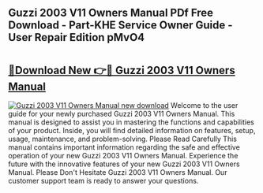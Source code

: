 ## Guzzi 2003 V11 Owners Manual PDf Free Download - Part-KHE Service Owner Guide - User Repair Edition pMvO4

# <h2><a href="http://bc66196.oget.top/?id=Guzzi+2003+V11+Owners+Manual">🔗Download New 👉🔴 Guzzi 2003 V11 Owners Manual</a></h2>

[![Guzzi 2003 V11 Owners Manual new download](https://i.imgur.com/5g1atiW.png)](http://bc66196.oget.top/?id=Guzzi+2003+V11+Owners+Manual)
Welcome to the user guide for your newly purchased Guzzi 2003 V11 Owners Manual. This manual is designed to assist you in mastering the functions and capabilities of your product. Inside, you will find detailed information on features, setup, usage, maintenance, and problem-solving. Please Read Carefully This manual contains important information regarding the safe and effective operation of your new Guzzi 2003 V11 Owners Manual. Experience the future with the innovative features of your new Guzzi 2003 V11 Owners Manual. Please Don't Hesitate Guzzi 2003 V11 Owners Manual. Our customer support team is ready to answer your questions.
